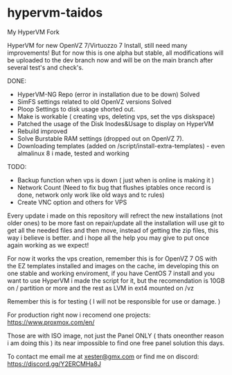 # hypervm-taidos
My HyperVM Fork

HyperVM for new OpenVZ 7/Virtuozzo 7 Install, still need many improvements! But for now this is one alpha but stable, all modifications will be uploaded to the dev branch now and will be on the main branch after several test's and check's.

DONE:

- HyperVM-NG Repo (error in installation due to be down) Solved
- SimFS settings related to old OpenVZ versions Solved
- Ploop Settings to disk usage shorted out.
- Make is workable ( creating vps, deleting vps, set the vps diskspace)
- Patched the usage of the Disk Inodes&Usage to display on HyperVM
- Rebuild improved
- Solve Burstable RAM settings (dropped out on OpenVZ 7).
- Downloading templates (added on /script/install-extra-templates) - even almalinux 8 i made, tested and working

TODO:
- Backup function when vps is down ( just when is online is making it )
- Network Count (Need to fix bug that flushes iptables once record is done, network only work like old ways and tc rules)
- Create VNC option and others for VPS

Every update i made on this repository will refrect the new installations (not older ones) to be more fast on repair/update all the installation will use git to get all the needed files and then move, instead of getting the zip files, this way i believe is better. and i hope all the help you may give to put once again working as we expect!

For now it works the vps creation, remember this is for OpenVZ 7 OS with the EZ templates installed and images on the cache, im developing this on one stable and working enviroment, if you have CentOS 7 install and you want to use HyperVM i made the script for it, but the recomendation is 10GB on / partition or more and the rest as LVM in ext4 mounted on /vz

Remember this is for testing ( I will not be responsible for use or damage. ) 

For production right now i recomend one projects: https://www.proxmox.com/en/ 

Those are with ISO image, not just the Panel ONLY ( thats oneonther reason i am doing this ) its near impossible to find one free panel solution this days.

To contact me email me at xester@gmx.com or find me on discord: https://discord.gg/Y2ERCMHa8J
